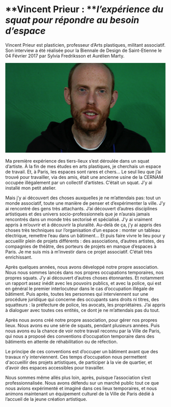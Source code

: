 # **Vincent Prieur : **_**l’expérience du squat pour répondre au besoin d’espace**_

Vincent Prieur est plasticien, professeur d’Arts plastiques, militant associatif. Son interview a été réalisée pour la Biennale de Design de Saint-Etienne le 04 Février 2017 par Sylvia Fredriksson et Aurélien Marty.

![](/assets/vincent_prieur.png)

Ma première expérience des tiers-lieux s’est déroulée dans un squat d’artiste. À la fin de mes études en arts plastiques, je cherchais un espace de travail. Et, à Paris, les espaces sont rares et chers... Le seul lieu que j’ai trouvé pour travailler, via des amis, était une ancienne usine de la CERNAM occupée illégalement par un collectif d’artistes. C’était un squat. J’y ai installé mon petit atelier.

Mais j’y ai découvert des choses auxquelles je ne m’attendais pas: tout un monde associatif, toute une manière de penser et d’expérimenter la ville. J’y ai rencontré des gens très attachants. J’ai découvert d’autres disciplines artistiques et des univers socio-professionnels que je n’aurais jamais rencontrés dans un monde très sectorisé et spécialisé. J’y ai vraiment appris à m’ouvrir et à découvrir la pluralité. Au-delà de ça, j’y ai appris des choses très techniques sur l’organisation d’un espace : monter un tableau électrique, remettre l’eau dans un bâtiment… Et puis faire vivre le lieu pour y accueillir plein de projets différents : des associations, d’autres artistes, des compagnies de théâtre, des porteurs de projets en manque d’espaces à Paris. Je me suis mis à m’investir dans ce projet associatif. C’était très enrichissant.

Après quelques années, nous avons développé notre propre association. Nous nous sommes lancés dans nos propres occupations temporaires, nos propres squats. J’y ai découvert d’autres choses étonnantes. Et notamment un rapport assez inédit avec les pouvoirs publics, et avec la police, qui est en général le premier interlocuteur dans le cas d’occupation illégale de bâtiment. Puis après, toutes les personnes qui interviennent sur une procédure juridique qui concerne des occupants sans droits ni titres, des squatteurs : la préfecture de police, les avocats, les propriétaires. J’ai appris à dialoguer avec toutes ces entités, ce dont je ne m’attendais pas du tout.

Après nous avons créé notre propre association, pour gérer nos propres lieux. Nous avons eu une série de squats, pendant plusieurs années. Puis nous avons eu la chance de voir notre travail reconnu par la Ville de Paris, qui nous a proposé des conventions d’occupation temporaire dans des bâtiments en attente de réhabilitation ou de réfection.

Le principe de ces conventions est d’occuper un bâtiment avant que des travaux n’y interviennent. Ces temps d’occupation nous permettent d'accueillir des projets artistiques, de participer à la vie de quartier, et d’avoir des espaces accessibles pour travailler.

Nous sommes même allés plus loin, après, puisque l’association s’est professionnalisée. Nous avons défendu sur un marché public tout ce que nous avions expérimenté et imaginé dans ces lieux temporaires, et nous animons maintenant un équipement culturel de la Ville de Paris dédié à l’accueil de la jeune création artistique.

